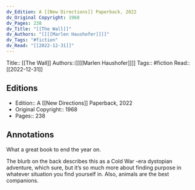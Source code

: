 ```yaml
---
dv_Edition: A [[New Directions]] Paperback, 2022
dv_Original Copyright: 1968
dv_Pages: 238
dv_Title: "[[The Wall]]"
dv_Authors: "[[[[Marlen Haushofer]]]]"
dv_Tags: "#fiction"
dv_Read: "[[2022-12-31]]"
---
```

Title:: [[The Wall]]
Authors::[[[[Marlen Haushofer]]]]
Tags:: #fiction
Read:: [[2022-12-31]]

## Editions
- Edition:: A [[New Directions]] Paperback, 2022
- Original Copyright:: 1968
- Pages:: 238

## Annotations

What a great book to end the year on.   
  
The blurb on the back describes this as a Cold War -era dystopian adventure, which sure, but it’s so much more about finding purpose in whatever situation you find yourself in. Also, animals are the best companions.